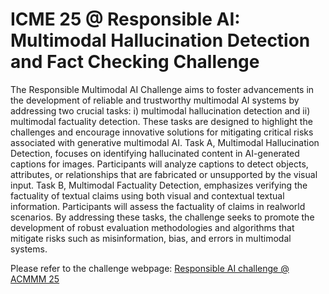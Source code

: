 # ICME 25 @ Responsible AI: Multimodal Hallucination Detection and Fact Checking Challenge

The Responsible Multimodal AI Challenge aims to foster advancements in the development of reliable and trustworthy multimodal AI systems by addressing two crucial tasks: i) multimodal hallucination detection and ii) multimodal factuality detection. These tasks are designed to highlight the challenges and encourage innovative solutions for mitigating critical risks associated with generative multimodal AI. Task A, Multimodal Hallucination Detection, focuses on identifying hallucinated content in AI-generated captions for images. Participants will analyze captions to detect objects, attributes, or relationships that are fabricated or unsupported by the visual input. Task B, Multimodal Factuality Detection, emphasizes verifying the factuality of textual claims using both visual and contextual textual information. Participants will assess the factuality of claims in realworld scenarios. By addressing these tasks, the challenge seeks to promote the development of robust evaluation methodologies and algorithms that mitigate risks such as misinformation, bias, and errors in multimodal systems.



Please refer to the challenge webpage: [Responsible AI challenge @ ACMMM 25](https://mm-hall-fact.github.io/ACMMM2025)

